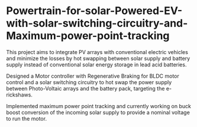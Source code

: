 # Powertrain-for-solar-Powered-EV-with-solar-switching-circuitry-and-Maximum-power-point-tracking

This project aims to integrate PV arrays with conventional electric vehicles and minimize the losses by hot swapping between solar supply and battery supply instead of conventional solar energy storage in lead acid batteries.


Designed a Motor controller with Regenerative Braking for BLDC motor control and a solar switching circuitry to hot swap the power supply between Photo-Voltaic arrays and the battery pack, targeting the e-rickshaws.

Implemented maximum power point tracking and currently working on buck boost conversion of the incoming solar supply to provide a nominal voltage to run the motor.
